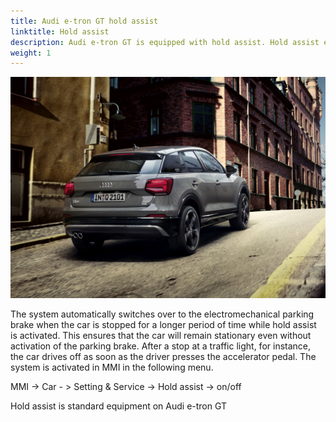 ```yaml
---
title: Audi e-tron GT hold assist
linktitle: Hold assist
description: Audi e-tron GT is equipped with hold assist. Hold assist enables convenient drive-offs when the car is on the usual inclines and descents of street traffic, and it prevents the vehicle from rolling.
weight: 1
---
```


![Hold Assist](holdassist.jpg "Hold assist helps for hill starting")

 The system automatically switches over to the electromechanical parking brake when the car is stopped for a longer period of time while hold assist is activated. This ensures that the car will remain stationary even without activation of the parking brake. After a stop at a traffic light, for instance, the car drives off as soon as the driver presses the accelerator pedal. The system is activated in MMI in the following menu.

MMI -> Car - > Setting & Service -> Hold assist -> on/off

Hold assist is standard equipment on Audi e-tron GT

